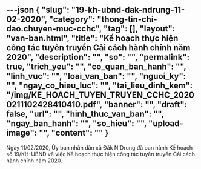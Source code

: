---json
{
    "slug": "19-kh-ubnd-dak-ndrung-11-02-2020",
    "category": "thong-tin-chi-dao.chuyen-muc-cchc",
    "tag": [],
    "layout": "van-ban.html",
    "title": "Kế hoạch thực hiện công tác tuyên truyền Cải cách hành chính năm 2020",
    "description": "",
    "so": "",
    "permalink": true,
    "trich_yeu": "",
    "co_quan_ban_hanh": "",
    "linh_vuc": "",
    "loai_van_ban": "",
    "nguoi_ky": "",
    "ngay_co_hieu_luc": "",
    "tai_lieu_dinh_kem": "/img/KE_HOACH_TUYEN_TRUYEN_CCHC_20200211102428410410.pdf",
    "banner": "",
    "draft": false,
    "url": "",
    "hinh_thuc_van_ban": "",
    "ngay_ban_hanh": "",
    "so_hieu": "",
    "upload-image": "",
    "__content__": ""
}
---
<p>Ng&agrave;y 11/02/2020, Ủy ban nh&acirc;n d&acirc;n x&atilde; Đắk N&#39;Drung đ&atilde; ban h&agrave;nh Kế hoạch số 19/KH-UBND về việc Kế hoạch thực hiện c&ocirc;ng t&aacute;c tuy&ecirc;n truyền Cải c&aacute;ch h&agrave;nh ch&iacute;nh năm 2020.</p>

